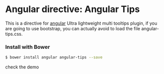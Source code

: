 # Angular directive: Angular Tips

This is a directive for [angular](https://github.com/angular/angular.js) Ultra lightweight multi tooltips plugin, if you are going to use bootstrap, you can actually avoid to load the file angular-tips.css.


### Install with Bower

```bash
$ bower install angular angular-tips --save
```

check the demo
